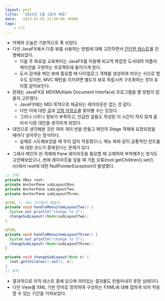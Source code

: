```yaml
---
layout: post
title:  "2023년 1월 1일의 배움"
date:   2023-01-01 22:30:00 +0900
tags:
    - til
---
```


- 어제와 오늘은 기본적으로 푹 쉬었다.
- 다만 JavaFX에서 다중 뷰를 사용하는 방법에 대해 고민하면서 [간단한 테스트](https://github.com/0tak2/KOSAjava/tree/main/Projects-With-Java/JavaFXMultiScenesTest)를 진행해보았다.
  -  다음 주 화요일 교육부터는 JavaFX를 이용해 비교적 복잡한 도서대여 어플리케이션을 구현하는 프로젝트에 들어가게 된다.
  -  도서 검색용 메인 뷰에 필요할 때 다이얼로그 객체를 생성하여 띄우는 식으로 할 수도 있지만, MVC 패턴을 지키려면 별도의 뷰로 독립시켜 구조화하는 것이 유리할 같아보인다.
- 원래는 JavaFX로 MDI(Multiple Document Interface) 프로그램을 짤 방법이 없을지 고민했다.
  - JavaFX에는 MDI 목적으로 제공되는 레이아웃은 없는 것 같다.
  - 다만 이에 대한 [글](https://xxxelppa.tistory.com/54)과 [깃헙 저장소](https://github.com/kordamp/desktoppanefx)를 찾아볼 수는 있었다.
  - 그러나 너무나 정보가 부족하고, 언급한 글들도 작성된 지 시간이 적지 않게 흘러서 다른 대안을 생각하게 되었다.
- 대안으로 생각해본 것은 여러 개의 씬을 만들고 메인의 Stage 객체에 요청되었을 때마다 넣어주는 방식이다.
  - 실제로 시도해보았을 때 무리 없이 작동했으나, 메뉴 바와 같이 공통적인 컨트롤에 대한 코드가 중복된다는 문제가 있다.
- 그래서 메인의 씬 객체에 Pane 레이아웃을 필요할 때 교체하여 부착해주는 방식도 고안해보았으나, 씬에 레이아웃을 넣을 때 거듭 오류(root.getChildren().set(1, n))에서 root에 대한 NullPointerException이 발생했다.

```java
// 전략
private VBox root;
private AnchorPane subLayoutOne;
private AnchorPane subLayoutTwo;
private AnchorPane subLayoutThree;

@FXML // 메뉴 아이템의 핸들러
private void handleMenuitemLayoutTwo() {
  System.out.println("change to 2");
  changeSubLayout((Node)subLayoutTwo);
}

@FXML
private void handleMenuitemLayoutThree() {
  System.out.println("change to 3");
  changeSubLayout((Node)subLayoutThree);
}

private void changeSubLayout(Node n) {
  root.getChildren().set(1, n);
}
// 후략
```

- 결과적으로 아직 테스트 중에 있으며 의미있는 결과물도 만들어내지 못한 상태이다.
- 다만 View를 XML 기반 언어로 정의하여 구성하는 FXML에 대해 접하게 되어 적응할 수 있는 기간을 거쳐보았다.